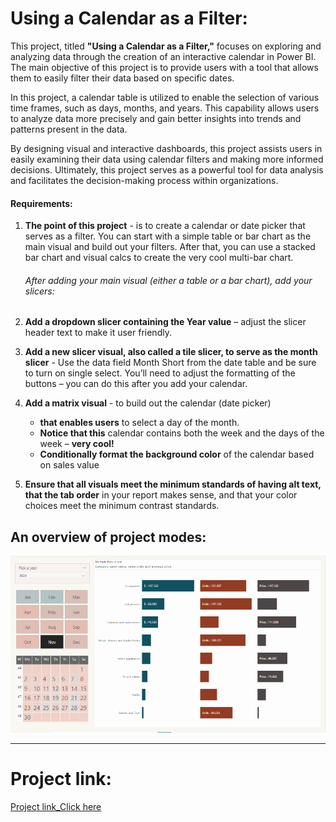 # Using a Calendar as a Filter:

This project, titled **"Using a Calendar as a Filter,"** focuses on exploring and analyzing data through the creation of an interactive calendar in Power BI. The main objective of this project is to provide users with a tool that allows them to easily filter their data based on specific dates.

In this project, a calendar table is utilized to enable the selection of various time frames, such as days, months, and years. This capability allows users to analyze data more precisely and gain better insights into trends and patterns present in the data.

By designing visual and interactive dashboards, this project assists users in easily examining their data using calendar filters and making more informed decisions. Ultimately, this project serves as a powerful tool for data analysis and facilitates the decision-making process within organizations.



#### Requirements:

1. **The point of this project** - is to create a calendar or date picker that serves as a filter. You can start with a simple table or bar chart as the main visual and build out your filters. After that, you can use a stacked bar chart and visual calcs to create the very cool multi-bar chart. 

   ###### After adding your main visual (either a table or a bar chart), add your slicers:

2.  **Add a dropdown slicer containing the Year value** – adjust the slicer header text to make it user friendly.

3. **Add a new slicer visual, also called a tile slicer, to serve as the month slicer** - Use the data field Month Short from the date table and be sure to turn on single select. You’ll need to adjust the formatting of the buttons – you can do this after you add your calendar.

4. **Add a matrix visual** - to build out the calendar (date picker)

   - **that enables users** to select a day of the month.
   - **Notice that this** calendar contains both the week and the days of the week – **very cool!**
   - **Conditionally format the background color** of the calendar based on sales value

 5. **Ensure that all visuals meet the minimum standards of having alt text, that the tab order** in your report makes sense, and that your color choices meet the minimum contrast standards.

## An overview of project modes:

![CAL](https://github.com/fazelif/Visualization-with-PowerBI/blob/main/Visual-Sample/Pictures/CAL.PNG)


-----------------------------------------------------------------------------------------------------------------------------------------------------------------

# Project link:

[Project link_Click here](https://github.com/fazelif/Visualization-with-PowerBI/blob/main/Visual-Sample/Projects/Project_Using%20a%20Calendar%20as%20a%20Filter/F_Use%20a%20Calendar%20as%20a%20Filter.pbix)


